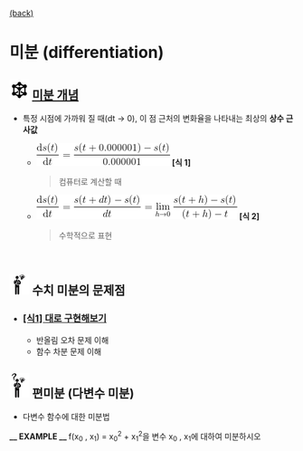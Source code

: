 [(back)]()

# 미분 (differentiation)

## <img src="definition.png" width=35> [미분 개념](https://blog.naver.com/cheeryun/221453596358)
* 특정 시점에 가까워 질 때(dt → 0), 이 점 근처의 변화율을 나타내는 최상의 <b>상수 근사값</b> <br/>

    * <img  src="diff.gif" >   <b>[식 1]</b> <br/> 
        > 컴퓨터로 계산할 때 

    * <img src="diff_math.gif"> <b>[식 2]</b> <br/>
        > 수학적으로 표현 


<br/>

## <img src="meeting_problem.png" width=35> 수치 미분의 문제점 

* ###   [[식1] 대로 구현해보기](https://github.com/DoranLyong/DL_coding_master/tree/master/Self_tutorial/3_learning/MNIST_learning/4_renew-parameter/1_diff/1_diff_eq)
    * 반올림 오차 문제 이해
    * 함수 차분 문제 이해 


## <img src="6_but_why.png" width=35> 편미분 (다변수 미분)
* 다변수 함수에 대한 미분법 
    
<b>__ EXAMPLE __ </b> f(x<sub>0</sub> ,  x<sub>1</sub>) = x<sub>0</sub><sup>2</sup> + x<sub>1</sub><sup>2</sup>을 변수 x<sub>0</sub> , x<sub>1</sub>에 대하여 미분하시오 




